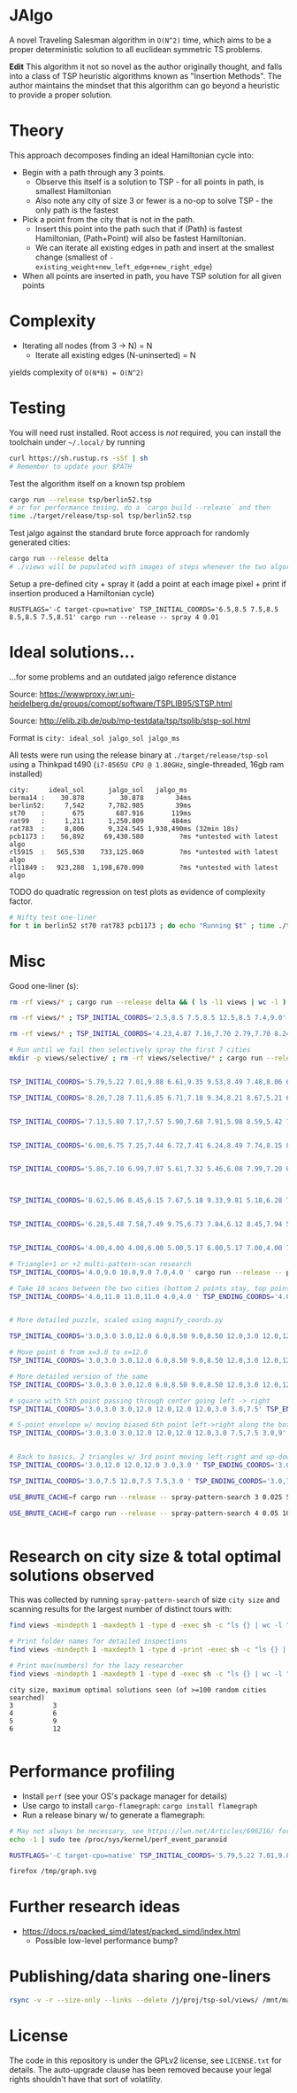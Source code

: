 
# JAlgo

A novel Traveling Salesman algorithm in `O(N^2)` time, which aims to be a proper deterministic solution to all euclidean symmetric TS problems.

**Edit** This algorithm it not so novel as the author originally thought, and falls into a class of TSP heuristic algorithms known as "Insertion Methods". The author maintains the mindset that this algorithm can go beyond a heuristic to provide a proper solution.

# Theory

This approach decomposes finding an ideal Hamiltonian cycle into:

 - Begin with a path through any 3 points.
   - Observe this itself is a solution to TSP - for all points in path, is smallest Hamiltonian
   - Also note any city of size 3 or fewer is a no-op to solve TSP - the only path is the fastest
 - Pick a point from the city that is not in the path.
   - Insert this point into the path such that if (Path) is fastest Hamiltonian, (Path+Point) will also be fastest Hamiltonian.
   - We can iterate all existing edges in path and insert at the smallest change (smallest of `-existing_weight+new_left_edge+new_right_edge`)
 - When all points are inserted in path, you have TSP solution for all given points

# Complexity

 - Iterating all nodes (from 3 -> N) = N
   - Iterate all existing edges (N-uninserted) = N

yields complexity of `O(N*N) = O(N^2)`

# Testing

You will need rust installed. Root access is _not_ required, you can install the toolchain under `~/.local/` by running

```bash
curl https://sh.rustup.rs -sSf | sh
# Remember to update your $PATH
```

Test the algorithm itself on a known tsp problem
```bash
cargo run --release tsp/berlin52.tsp
# or for performance tesing, do a `cargo build --release` and then
time ./target/release/tsp-sol tsp/berlin52.tsp
```

Test jalgo against the standard brute force approach for randomly generated cities:
```bash
cargo run --release delta
# ./views will be populated with images of steps whenever the two algorithm solutions differ
```

Setup a pre-defined city + spray it (add a point at each image pixel + print if insertion produced a Hamiltonian cycle)
```
RUSTFLAGS='-C target-cpu=native' TSP_INITIAL_COORDS='6.5,8.5 7.5,8.5 8.5,8.5 7.5,8.51' cargo run --release -- spray 4 0.01
```

# Ideal solutions...

...for some problems and an outdated jalgo reference distance

Source: https://wwwproxy.iwr.uni-heidelberg.de/groups/comopt/software/TSPLIB95/STSP.html

Source: http://elib.zib.de/pub/mp-testdata/tsp/tsplib/stsp-sol.html

Format is `city: ideal_sol jalgo_sol jalgo_ms`

All tests were run using the release binary at `./target/release/tsp-sol` using a Thinkpad t490 (`i7-8565U CPU @ 1.80GHz`, single-threaded, 16gb ram installed)

```
city:     ideal_sol      jalgo_sol   jalgo_ms
berma14 :    30.878         30.878        34ms
berlin52:     7,542      7,782.985        39ms
st70    :       675        687.916       119ms
rat99   :     1,211      1,250.809       484ms
rat783  :     8,806      9,324.545 1,938,490ms (32min 18s)
pcb1173 :    56,892     69,430.580         ?ms *untested with latest algo
rl5915  :   565,530    733,125.060         ?ms *untested with latest algo
rl11849 :   923,288  1,198,670.090         ?ms *untested with latest algo

```

TODO do quadratic regression on test plots as evidence of complexity factor.

```bash
# Nifty test one-liner
for t in berlin52 st70 rat783 pcb1173 ; do echo "Running $t" ; time ./target/release/tsp-sol tsp/$t.tsp ; done
```

# Misc


Good one-liner (s):

```bash
rm -rf views/* ; cargo run --release delta && ( ls -l1 views | wc -l )

rm -rf views/* ; TSP_INITIAL_COORDS='2.5,8.5 7.5,8.5 12.5,8.5 7.4,9.0' cargo run --release -- spray 4 0.1

rm -rf views/* ; TSP_INITIAL_COORDS='4.23,4.87 7.16,7.70 2.79,7.70 8.24,3.89 1.08,0.57 1.84,8.72 ' cargo run --release -- spray 6 0.9

# Run until we fail then selectively spray the first 7 cities
mkdir -p views/selective/ ; rm -rf views/selective/* ; cargo run --release selective && source views/selective/node-coordinates-env.txt && export TSP_INITIAL_COORDS=$TSP_INITIAL_COORDS && echo "TSP_INITIAL_COORDS=$TSP_INITIAL_COORDS" && cargo run --release -- spray 7 0.19


TSP_INITIAL_COORDS='5.79,5.22 7.01,9.88 6.61,9.35 9.53,8.49 7.48,8.06 6.44,8.85 5.43,8.73 5.27,9.86' cargo run --release -- spray 8 0.19

TSP_INITIAL_COORDS='8.20,7.28 7.11,6.85 6.71,7.18 9.34,8.21 8.67,5.21 6.09,5.51 5.11,7.05' cargo run --release -- spray 7 0.02


TSP_INITIAL_COORDS='7.13,5.80 7.17,7.57 5.90,7.68 7.91,5.98 8.59,5.42 7.14,6.45 6.52,8.38 9.23,5.49 ' cargo run --release -- spray 8 0.5


TSP_INITIAL_COORDS='6.00,6.75 7.25,7.44 6.72,7.41 6.24,8.49 7.74,8.15 8.92,8.45 5.86,9.41 8.30,5.51 ' cargo run --release -- spray 8 0.5


TSP_INITIAL_COORDS='5.86,7.10 6.99,7.07 5.61,7.32 5.46,6.08 7.99,7.20 6.81,8.98 6.06,7.16 6.05,6.73 9.89,5.84 ' cargo run --release -- spray 9 0.5



TSP_INITIAL_COORDS='8.62,5.06 8.45,6.15 7.67,5.18 9.33,9.81 5.18,6.28 7.50,5.49 9.62,5.43 7.61,5.30 7.83,6.15 ' cargo run --release -- spray 9 0.1


TSP_INITIAL_COORDS='6.28,5.48 7.58,7.49 9.75,6.73 7.84,6.12 8.45,7.94 5.90,5.18 7.30,7.80 9.42,7.22 7.24,5.64 5.48,5.32 8.15,5.12 ' cargo run --release -- spray 11 0.1


TSP_INITIAL_COORDS='4.00,4.00 4.00,6.00 5.00,5.17 6.00,5.17 7.00,4.00 7.00,6.00 5.50,4.88 ' cargo run --release -- pattern-scan 7 0.02

# Triangle+1 or +2 multi-pattern-scan research
TSP_INITIAL_COORDS='4.0,9.0 10.0,9.0 7.0,4.0 ' cargo run --release -- pattern-scan 3 0.03

# Take 10 scans between the two cities (bottom 2 points stay, top point moves from left -> right)
TSP_INITIAL_COORDS='4.0,11.0 11.0,11.0 4.0,4.0 ' TSP_ENDING_COORDS='4.0,11.0 11.0,11.0 11.0,4.0 ' cargo run --release -- multi-pattern-scan 3 0.03 10 && mpv --loop-file=inf views/multi-pattern-scan.gif


# More detailed puzzle, scaled using magnify_coords.py

TSP_INITIAL_COORDS='3.0,3.0 3.0,12.0 6.0,8.50 9.0,8.50 12.0,3.0 12.0,12.0 7.5,6.5' cargo run --release -- pattern-scan 7 0.2

# Move point 6 from x=3.0 to x=12.0
TSP_INITIAL_COORDS='3.0,3.0 3.0,12.0 6.0,8.50 9.0,8.50 12.0,3.0 12.0,12.0 3.0,6.5' TSP_ENDING_COORDS='3.0,3.0 3.0,12.0 6.0,8.50 9.0,8.50 12.0,3.0 12.0,12.0 12.0,6.5' cargo run --release -- multi-pattern-scan 7 0.2 10 && mpv --loop-file=inf views/multi-pattern-scan.gif

# More detailed version of the same
TSP_INITIAL_COORDS='3.0,3.0 3.0,12.0 6.0,8.50 9.0,8.50 12.0,3.0 12.0,12.0 3.0,6.5' TSP_ENDING_COORDS='3.0,3.0 3.0,12.0 6.0,8.50 9.0,8.50 12.0,3.0 12.0,12.0 12.0,6.5' cargo run --release -- multi-pattern-scan 7 0.035 25 && mpv --loop-file=inf views/multi-pattern-scan.gif

# square with 5th point passing through center going left -> right
TSP_INITIAL_COORDS='3.0,3.0 3.0,12.0 12.0,12.0 12.0,3.0 3.0,7.5' TSP_ENDING_COORDS='3.0,3.0 3.0,12.0 12.0,12.0 12.0,3.0 12.0,7.5' cargo run --release -- multi-pattern-scan 5 0.025 32

# 5-point envelope w/ moving biased 6th point left->right along the bottom of the graph
TSP_INITIAL_COORDS='3.0,3.0 3.0,12.0 12.0,12.0 12.0,3.0 7.5,7.5 3.0,9' TSP_ENDING_COORDS='3.0,3.0 3.0,12.0 12.0,12.0 12.0,3.0 7.5,7.5 12.0,9' cargo run --release -- multi-pattern-scan 6 0.025 32


# Back to basics, 2 triangles w/ 3rd point moving left-right and up-down (between other 2 points)
TSP_INITIAL_COORDS='3.0,12.0 12.0,12.0 3.0,3.0 ' TSP_ENDING_COORDS='3.0,12.0 12.0,12.0 12.0,3.0 ' cargo run --release -- multi-pattern-scan 3 0.025 32 && mpv --loop-file=inf views/multi-pattern-scan.gif

TSP_INITIAL_COORDS='3.0,7.5 12.0,7.5 7.5,3.0 ' TSP_ENDING_COORDS='3.0,7.5 12.0,7.5 7.5,12.0 ' cargo run --release -- multi-pattern-scan 3 0.025 32 && mpv --loop-file=inf views/multi-pattern-scan.gif

USE_BRUTE_CACHE=f cargo run --release -- spray-pattern-search 3 0.025 500

USE_BRUTE_CACHE=f cargo run --release -- spray-pattern-search 4 0.05 100



```

# Research on city size & total optimal solutions observed

This was collected by running `spray-pattern-search` of size `city size` and scanning results for
the largest number of distinct tours with:

```bash
find views -mindepth 1 -maxdepth 1 -type d -exec sh -c "ls {} | wc -l " \; 

# Print folder names for detailed inspections
find views -mindepth 1 -maxdepth 1 -type d -print -exec sh -c "ls {} | wc -l " \; 

# Print max(numbers) for the lazy researcher
find views -mindepth 1 -maxdepth 1 -type d -exec sh -c "ls {} | wc -l " \; | sort -n | tail -n 1

```

```
city size, maximum optimal solutions seen (of >=100 random cities searched)
3          3
4          6
5          9
6          12


```


# Performance profiling

 - Install `perf` (see your OS's package manager for details)
 - Use cargo to install `cargo-flamegraph`: `cargo install flamegraph`
 - Run a release binary w/ to generate a flamegraph:

```bash
# May not always be necessary, see https://lwn.net/Articles/696216/ for details
echo -1 | sudo tee /proc/sys/kernel/perf_event_paranoid

RUSTFLAGS='-C target-cpu=native' TSP_INITIAL_COORDS='5.79,5.22 7.01,9.88 6.61,9.35 9.53,8.49 7.48,8.06 6.44,8.85 5.43,8.73 5.27,9.86' cargo flamegraph -o /tmp/graph.svg -- spray 8 0.09

firefox /tmp/graph.svg


```

# Further research ideas

 - https://docs.rs/packed_simd/latest/packed_simd/index.html
    - Possible low-level performance bump?


# Publishing/data sharing one-liners

```bash
rsync -v -r --size-only --links --delete /j/proj/tsp-sol/views/ /mnt/machome/miscellaneous/jeff-tsp-views

```


# License

The code in this repository is under the GPLv2 license, see `LICENSE.txt` for details.
The auto-upgrade clause has been removed because your legal rights shouldn't have that sort of volatility.


